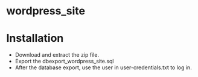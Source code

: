 # wordpress_site

# Installation
- Download and extract the zip file.
- Export the dbexport_wordpress_site.sql
- After the database export, use the user in user-credentials.txt to log in. 
